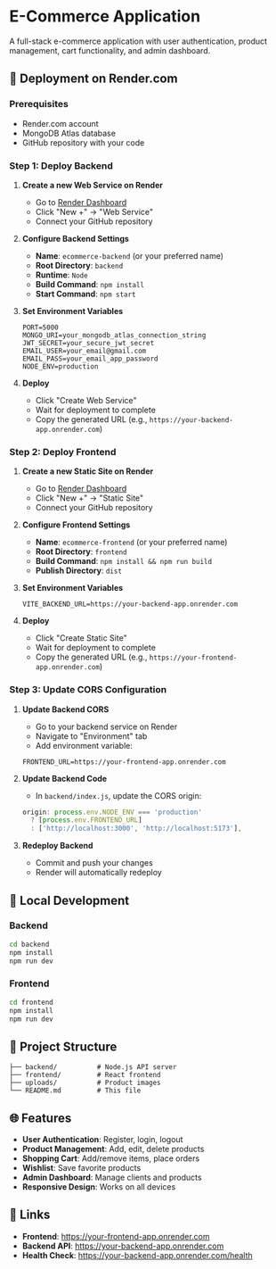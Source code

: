 # E-Commerce Application

A full-stack e-commerce application with user authentication, product management, cart functionality, and admin dashboard.

## 🚀 Deployment on Render.com

### Prerequisites
- Render.com account
- MongoDB Atlas database
- GitHub repository with your code

### Step 1: Deploy Backend

1. **Create a new Web Service on Render**
   - Go to [Render Dashboard](https://dashboard.render.com)
   - Click "New +" → "Web Service"
   - Connect your GitHub repository

2. **Configure Backend Settings**
   - **Name**: `ecommerce-backend` (or your preferred name)
   - **Root Directory**: `backend`
   - **Runtime**: `Node`
   - **Build Command**: `npm install`
   - **Start Command**: `npm start`

3. **Set Environment Variables**
   ```
   PORT=5000
   MONGO_URI=your_mongodb_atlas_connection_string
   JWT_SECRET=your_secure_jwt_secret
   EMAIL_USER=your_email@gmail.com
   EMAIL_PASS=your_email_app_password
   NODE_ENV=production
   ```

4. **Deploy**
   - Click "Create Web Service"
   - Wait for deployment to complete
   - Copy the generated URL (e.g., `https://your-backend-app.onrender.com`)

### Step 2: Deploy Frontend

1. **Create a new Static Site on Render**
   - Go to [Render Dashboard](https://dashboard.render.com)
   - Click "New +" → "Static Site"
   - Connect your GitHub repository

2. **Configure Frontend Settings**
   - **Name**: `ecommerce-frontend` (or your preferred name)
   - **Root Directory**: `frontend`
   - **Build Command**: `npm install && npm run build`
   - **Publish Directory**: `dist`

3. **Set Environment Variables**
   ```
   VITE_BACKEND_URL=https://your-backend-app.onrender.com
   ```

4. **Deploy**
   - Click "Create Static Site"
   - Wait for deployment to complete
   - Copy the generated URL (e.g., `https://your-frontend-app.onrender.com`)

### Step 3: Update CORS Configuration

1. **Update Backend CORS**
   - Go to your backend service on Render
   - Navigate to "Environment" tab
   - Add environment variable:
   ```
   FRONTEND_URL=https://your-frontend-app.onrender.com
   ```

2. **Update Backend Code**
   - In `backend/index.js`, update the CORS origin:
   ```javascript
   origin: process.env.NODE_ENV === 'production' 
     ? [process.env.FRONTEND_URL]
     : ['http://localhost:3000', 'http://localhost:5173'],
   ```

3. **Redeploy Backend**
   - Commit and push your changes
   - Render will automatically redeploy

## 🔧 Local Development

### Backend
```bash
cd backend
npm install
npm run dev
```

### Frontend
```bash
cd frontend
npm install
npm run dev
```

## 📁 Project Structure

```
├── backend/          # Node.js API server
├── frontend/         # React frontend
├── uploads/          # Product images
└── README.md         # This file
```

## 🌐 Features

- **User Authentication**: Register, login, logout
- **Product Management**: Add, edit, delete products
- **Shopping Cart**: Add/remove items, place orders
- **Wishlist**: Save favorite products
- **Admin Dashboard**: Manage clients and products
- **Responsive Design**: Works on all devices

## 🔗 Links

- **Frontend**: https://your-frontend-app.onrender.com
- **Backend API**: https://your-backend-app.onrender.com
- **Health Check**: https://your-backend-app.onrender.com/health 